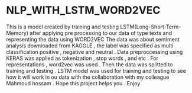 # NLP_WITH_LSTM_WORD2VEC
This is a model created by training and testing LSTM(Long-Short-Term-Memory) after applying pre processing to our data of type texts and representing the data using WORD2VEC
The data was about sentiment analysis downloaded from KAGGLE , the label was specified as multi classification positive , negative and neutral . Data preproccessing using KERAS was applied as tokenization , stop words , and etc . For representations , word2vec was used . Then the data was splitted to training and testing . LSTM model was used for training and testing to see how it will work in ou data with the collaboration with my colleague Mahmoud hossam . Hope this project helps you . Enjoy
